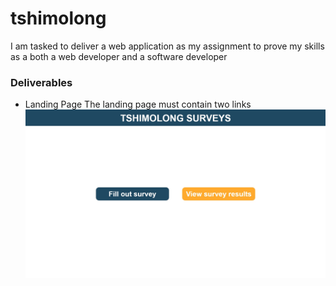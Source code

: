 # tshimolong
I am tasked to deliver a web application as my assignment to prove my skills as a both a web developer and a software developer

### Deliverables
- Landing Page
  The landing page must contain two links
![Screenshot](landing.jpg)
